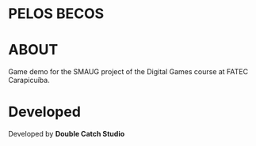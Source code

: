 # PELOS BECOS

# ABOUT

Game demo for the SMAUG project of the Digital Games course at FATEC Carapicuíba.


# Developed

Developed by **Double Catch Studio**
